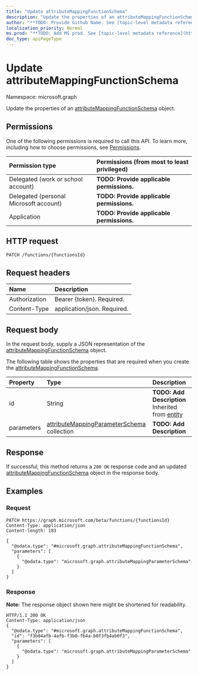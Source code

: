```yaml
---
title: "Update attributeMappingFunctionSchema"
description: "Update the properties of an attributeMappingFunctionSchema object."
author: "**TODO: Provide Github Name. See [topic-level metadata reference](https://msgo.azurewebsites.net/add/document/guidelines/metadata.html#topic-level-metadata)**"
localization_priority: Normal
ms.prod: "**TODO: Add MS prod. See [topic-level metadata reference](https://msgo.azurewebsites.net/add/document/guidelines/metadata.html#topic-level-metadata)**"
doc_type: apiPageType
---
```


# Update attributeMappingFunctionSchema
Namespace: microsoft.graph

Update the properties of an [attributeMappingFunctionSchema](../resources/synchronization-attributemappingfunctionschema.md) object.

## Permissions
One of the following permissions is required to call this API. To learn more, including how to choose permissions, see [Permissions](/concepts/permissions-reference.md).

|Permission type|Permissions (from most to least privileged)|
|:---|:---|
|Delegated (work or school account)|**TODO: Provide applicable permissions.**|
|Delegated (personal Microsoft account)|**TODO: Provide applicable permissions.**|
|Application|**TODO: Provide applicable permissions.**|

## HTTP request

<!-- {
  "blockType": "ignored"
}
-->
``` http
PATCH /functions/{functionsId}
```

## Request headers
|Name|Description|
|:---|:---|
|Authorization|Bearer {token}. Required.|
|Content-Type|application/json. Required.|

## Request body
In the request body, supply a JSON representation of the [attributeMappingFunctionSchema](../resources/synchronization-attributemappingfunctionschema.md) object.

The following table shows the properties that are required when you create the [attributeMappingFunctionSchema](../resources/synchronization-attributemappingfunctionschema.md).

|Property|Type|Description|
|:---|:---|:---|
|id|String|**TODO: Add Description** Inherited from [entity](../resources/entity.md)|
|parameters|[attributeMappingParameterSchema](../resources/synchronization-attributemappingparameterschema.md) collection|**TODO: Add Description**|



## Response

If successful, this method returns a `200 OK` response code and an updated [attributeMappingFunctionSchema](../resources/synchronization-attributemappingfunctionschema.md) object in the response body.

## Examples

### Request
<!-- {
  "blockType": "request",
  "name": "update_attributemappingfunctionschema"
}
-->
``` http
PATCH https://graph.microsoft.com/beta/functions/{functionsId}
Content-Type: application/json
Content-length: 183

{
  "@odata.type": "#microsoft.graph.attributeMappingFunctionSchema",
  "parameters": [
    {
      "@odata.type": "microsoft.graph.attributeMappingParameterSchema"
    }
  ]
}
```


### Response
**Note:** The response object shown here might be shortened for readability.
<!-- {
  "blockType": "response",
  "truncated": true
}
-->
``` http
HTTP/1.1 200 OK
Content-Type: application/json
{
  "@odata.type": "#microsoft.graph.attributeMappingFunctionSchema",
  "id": "f3b04afb-4afb-f3b0-fb4a-b0f3fb4ab0f3",
  "parameters": [
    {
      "@odata.type": "microsoft.graph.attributeMappingParameterSchema"
    }
  ]
}
```

